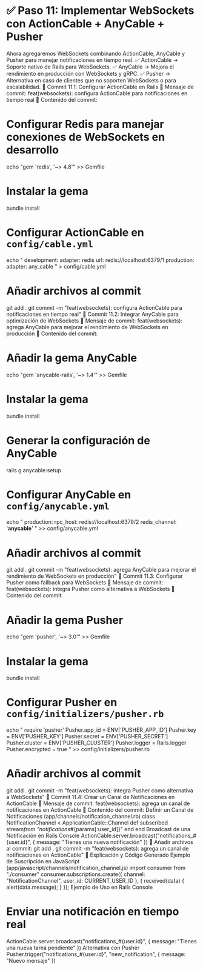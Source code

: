 # ✅ Paso 11: Implementar WebSockets con ActionCable + AnyCable + Pusher

Ahora agregaremos WebSockets combinando ActionCable, AnyCable y Pusher para manejar notificaciones en tiempo real.
✅ ActionCable → Soporte nativo de Rails para WebSockets.
✅ AnyCable → Mejora el rendimiento en producción con WebSockets y gRPC.
✅ Pusher → Alternativa en caso de clientes que no soporten WebSockets o para escalabilidad.
📌 Commit 11.1: Configurar ActionCable en Rails
🔹 Mensaje de commit:
feat(websockets): configura ActionCable para notificaciones en tiempo real
🔹 Contenido del commit:
# Configurar Redis para manejar conexiones de WebSockets en desarrollo
echo "gem 'redis', '~> 4.8'" >> Gemfile
# Instalar la gema
bundle install
# Configurar ActionCable en `config/cable.yml`
echo "
development:
adapter: redis
url: redis://localhost:6379/1
production:
adapter: any_cable
" > config/cable.yml
# Añadir archivos al commit
git add .
git commit -m "feat(websockets): configura ActionCable para notificaciones en tiempo real"
📌 Commit 11.2: Integrar AnyCable para optimización de WebSockets
🔹 Mensaje de commit:
feat(websockets): agrega AnyCable para mejorar el rendimiento de WebSockets en producción
🔹 Contenido del commit:
# Añadir la gema AnyCable
echo "gem 'anycable-rails', '~> 1.4'" >> Gemfile
# Instalar la gema
bundle install
# Generar la configuración de AnyCable
rails g anycable:setup
# Configurar AnyCable en `config/anycable.yml`
echo "
production:
rpc_host: redis://localhost:6379/2
redis_channel: '**anycable**'
" >> config/anycable.yml
# Añadir archivos al commit
git add .
git commit -m "feat(websockets): agrega AnyCable para mejorar el rendimiento de WebSockets en producción"
📌 Commit 11.3: Configurar Pusher como fallback para WebSockets
🔹 Mensaje de commit:
feat(websockets): integra Pusher como alternativa a WebSockets
🔹 Contenido del commit:
# Añadir la gema Pusher
echo "gem 'pusher', '~> 3.0'" >> Gemfile
# Instalar la gema
bundle install
# Configurar Pusher en `config/initializers/pusher.rb`
echo "
require 'pusher'
Pusher.app_id = ENV['PUSHER_APP_ID']
Pusher.key = ENV['PUSHER_KEY']
Pusher.secret = ENV['PUSHER_SECRET']
Pusher.cluster = ENV['PUSHER_CLUSTER']
Pusher.logger = Rails.logger
Pusher.encrypted = true
" >> config/initializers/pusher.rb
# Añadir archivos al commit
git add .
git commit -m "feat(websockets): integra Pusher como alternativa a WebSockets"
📌 Commit 11.4: Crear un Canal de Notificaciones en ActionCable
🔹 Mensaje de commit:
feat(websockets): agrega un canal de notificaciones en ActionCable
🔹 Contenido del commit:
Definir un Canal de Notificaciones (app/channels/notification_channel.rb)
class NotificationChannel < ApplicationCable::Channel
def subscribed
stream*from "notifications*#{params[:user_id]}"
end
end
Broadcast de una Notificación en Rails Console
ActionCable.server.broadcast("notifications\_#{user.id}", { message: "Tienes una nueva notificación" })
🔹 Añadir archivos al commit:
git add .
git commit -m "feat(websockets): agrega un canal de notificaciones en ActionCable"
📝 Explicación y Código Generado
Ejemplo de Suscripción en JavaScript (app/javascript/channels/notification_channel.js)
import consumer from "./consumer"
consumer.subscriptions.create({ channel: "NotificationChannel", user_id: CURRENT_USER_ID }, {
received(data) {
alert(data.message);
}
});
Ejemplo de Uso en Rails Console
# Enviar una notificación en tiempo real
ActionCable.server.broadcast("notifications\_#{user.id}", { message: "Tienes una nueva tarea pendiente" })
Alternativa con Pusher
Pusher.trigger("notifications\_#{user.id}", "new_notification", { message: "Nuevo mensaje" })
